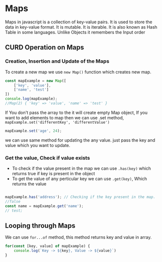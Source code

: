 # Maps 
Maps in javascript is a collection of key-value pairs. It is used to store the data in key-value format. It is mutable. It is iterable. It is also known as Hash Table in some languages.
Unlike Objects it remembers the Input order

## CURD Operation on Maps

### Creation, Insertion and Update of the Maps

To create a new map we use `new Map()` function which creates new map.

```Javascript
const mapExample = new Map([
    ['key', 'value'],
    ['name', 'test']
])
console.log(mapExample);
//Map(2) { 'key' => 'value', 'name' => 'test' }
```

If You don't pass the array to the it will create empty Map object, If you want to add elements to map then we can use .set method, `mapExample.set('differentKey', 'differentValue')`

```Javascript
mapExample.set('age', 24);
```
we can use same method for updating the any value. just pass the key and value which you want to update.

### Get the value, Check if value exists
* To check if the value present in the map we can use `.has(key)` which returns true if key is present in the object
* To get the value of any perticular key we can use `.get(key)`, Which returns the value

```Javascript

mapExample.has('address'); // Checking if the key present in the map. 
//false
const name = mapExample.get('name');
// test;
```


## Looping through Maps
We can use `for...of` method, this method returns key and value in array. 
```Javascript
for(const [key, value] of mapExample) {
    console.log(`Key -> ${key}, Value -> ${value}`)
}
```

